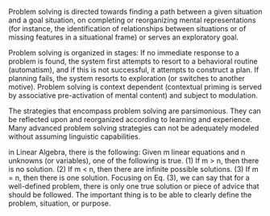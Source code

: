 
Problem solving is directed towards finding a path between a given situation and a goal situation, on completing or reorganizing mental representations (for instance, the identification of relationships between situations or of missing features in a situational frame) or serves an exploratory goal.

Problem solving is organized in stages: If no immediate response to a problem is found, the system first attempts to resort to a behavioral routine (automatism), and if this is not successful, it attempts to construct a plan. If planning fails, the system resorts to exploration (or switches to another motive). Problem solving is context dependent (contextual priming is served by associative pre-activation of mental content) and subject to modulation.

The strategies that encompass problem solving are parsimonious. They can be reflected upon and reorganized according to learning and experience. Many advanced problem solving strategies can not be adequately modeled without assuming linguistic capabilities.

in Linear Algebra, there is the following:
Given m linear equations and n unknowns (or variables), one of the following is true.
(1) If m > n, then there is no solution.
(2) If m < n, then there are infinite possible solutions.
(3) If m = n, then there is one solution.
Focusing on Eq. (3), we can say that for a well-defined problem, there is only one true solution or piece of advice that should be followed. The important thing is to be able to clearly define the problem, situation, or purpose.